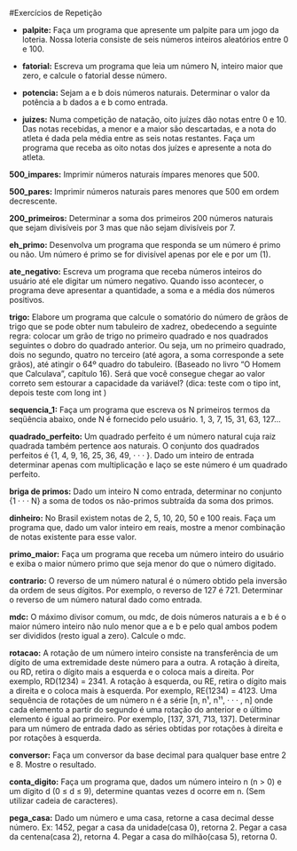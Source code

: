 #Exercícios de Repetição

- **palpite:** Faça um programa que apresente um palpite para um jogo da loteria. Nossa loteria consiste de seis números inteiros aleatórios entre 0 e 100.

- **fatorial:** Escreva um programa que leia um número N, inteiro maior que zero, e calcule o fatorial desse número.

- **potencia:** Sejam a e b dois números naturais. Determinar o valor da potência a b dados a e b como entrada.

- **juizes:** Numa competição de natação, oito juízes dão notas entre 0 e 10. Das notas recebidas, a menor e a maior são descartadas, e a nota do atleta é dada pela média entre as seis notas restantes. Faça um programa que receba as oito notas dos juízes e apresente a nota do atleta.

**500_impares:** Imprimir números naturais ímpares menores que 500.

**500_pares:** Imprimir números naturais pares menores que 500 em ordem decrescente.

**200_primeiros:** Determinar a soma dos primeiros 200 números naturais que sejam divisíveis por 3 mas que não sejam divisíveis por 7.

**eh_primo:** Desenvolva um programa que responda se um número é primo ou não. Um número é primo se for divisível apenas por ele e por um (1).

**ate_negativo:** Escreva um programa que receba números inteiros do usuário até ele digitar um número negativo. Quando isso acontecer, o programa deve apresentar a quantidade, a soma e a média dos números positivos.

**trigo:** Elabore um programa que calcule o somatório do número de grãos de trigo que se pode obter num tabuleiro de xadrez, obedecendo a seguinte regra: colocar um grão de trigo no primeiro quadrado e nos quadrados seguintes o dobro do quadrado anterior. Ou seja, um no primeiro quadrado, dois no segundo, quatro no terceiro (até agora, a soma corresponde a sete grãos), até atingir o 64º quadro do tabuleiro. (Baseado no livro “O Homem que Calculava”, capítulo 16). Será que você consegue chegar ao valor correto sem estourar a capacidade da variável? (dica: teste com o tipo int, depois teste com long int )

**sequencia_1:** Faça um programa que escreva os N primeiros termos da seqüência abaixo, onde N é fornecido pelo usuário.
1, 3, 7, 15, 31, 63, 127...

**quadrado_perfeito:** Um quadrado perfeito é um número natural cuja raiz quadrada também pertence aos naturais. O conjunto dos quadrados perfeitos é {1, 4, 9, 16, 25, 36, 49, · · · }. Dado um inteiro de entrada determinar apenas com multiplicação e laço se este número é um quadrado perfeito.

**briga de primos:** Dado um inteiro N como entrada, determinar no conjunto {1 · · · N} a soma de todos os não-primos subtraída da soma dos primos.

**dinheiro:** No Brasil existem notas de 2, 5, 10, 20, 50 e 100 reais. Faça um programa que, dado um valor inteiro em reais, mostre a menor combinação de notas existente para esse valor.

**primo_maior:** Faça um programa que receba um número inteiro do usuário e exiba o maior número primo que seja menor do que o número digitado.

**contrario:** O reverso de um número natural é o número obtido pela inversão da ordem de seus dígitos. Por exemplo, o reverso de 127 é 721. Determinar o reverso de um número natural dado como entrada.

**mdc:** O máximo divisor comum, ou mdc, de dois números naturais a e b é o maior número inteiro não nulo menor que a e b e pelo qual ambos podem ser divididos (resto igual a zero). Calcule o mdc.

**rotacao:** A rotação de um número inteiro consiste na transferência de um dígito de uma extremidade deste número para a outra. A rotação à direita, ou RD, retira o dígito mais a esquerda e o coloca mais a direita. Por exemplo, RD(1234) = 2341. A rotação à esquerda, ou RE, retira o dígito mais a direita e o coloca mais à esquerda. Por exemplo, RE(1234) = 4123. Uma sequência de rotações de um número n é a série [n, n¹, n¹¹, · · · , n] onde cada elemento a partir do segundo é uma rotação do anterior e o último elemento é igual ao primeiro. Por exemplo, [137, 371, 713, 137].
Determinar para um número de entrada dado as séries obtidas por rotações à direita e por rotações à esquerda.

**conversor:** Faça um conversor da base decimal para qualquer base entre 2 e 8. Mostre o resultado.

**conta_digito:** Faça um programa que, dados um número inteiro n (n > 0) e um dígito d (0 ≤ d ≤ 9), determine quantas vezes d ocorre em n. (Sem utilizar cadeia de caracteres).

**pega_casa:** Dado um número e uma casa, retorne a casa decimal desse número.
Ex: 1452, pegar a casa da unidade(casa 0), retorna 2. Pegar a casa da centena(casa 2), retorna 4. Pegar a casa do milhão(casa 5), retorna 0.
